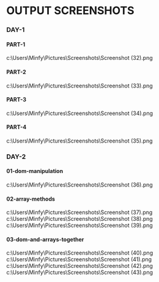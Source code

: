 <h1>OUTPUT SCREENSHOTS</h1>
<h3>DAY-1</h3>
<h4>PART-1</h4>
c:\Users\Minfy\Pictures\Screenshots\Screenshot (32).png
<h4>PART-2</h4>
c:\Users\Minfy\Pictures\Screenshots\Screenshot (33).png
<h4>PART-3</h4>
c:\Users\Minfy\Pictures\Screenshots\Screenshot (34).png
<h4>PART-4</h4>
c:\Users\Minfy\Pictures\Screenshots\Screenshot (35).png

<h3>DAY-2</h3>
<h4>01-dom-manipulation</h4>
c:\Users\Minfy\Pictures\Screenshots\Screenshot (36).png

<h4>02-array-methods</h4>
c:\Users\Minfy\Pictures\Screenshots\Screenshot (37).png<br>
c:\Users\Minfy\Pictures\Screenshots\Screenshot (38).png<br>
c:\Users\Minfy\Pictures\Screenshots\Screenshot (39).png<br>


<h4>03-dom-and-arrays-together</h4>
c:\Users\Minfy\Pictures\Screenshots\Screenshot (40).png<br>
c:\Users\Minfy\Pictures\Screenshots\Screenshot (41).png<br>
c:\Users\Minfy\Pictures\Screenshots\Screenshot (42).png<br>
c:\Users\Minfy\Pictures\Screenshots\Screenshot (43).png<br>